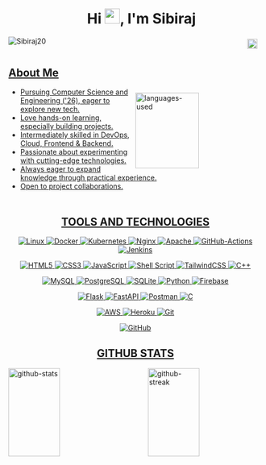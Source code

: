 <div id="user-content-toc"  align="center">
  <ul>
    <summary><h1 align="center">Hi <img src="https://raw.githubusercontent.com/MartinHeinz/MartinHeinz/master/wave.gif" width="30px"/>,  I'm Sibiraj</h1></summary>
  </ul>
</div>

<img src="https://komarev.com/ghpvc/?username=Sibiraj20&label=Profile%20views&color=0e75b6&style=for-the-badge" alt="Sibiraj20" align="left" />
<h3 align="right">
  <a href="https://linkedin.com/in/sibiraj-t" target="blank"><img align="center" src="https://raw.githubusercontent.com/rahuldkjain/github-profile-readme-generator/master/src/images/icons/Social/linked-in-alt.svg" alt="linkedin" height="20" width="20" style="margin-bottom:5px; margin-right:10px" />
</h3>

<h2> About Me </h2>
  <img align="right" width="50%" height="150px"  style="margin-top:10px;" src="https://github-readme-stats.vercel.app/api/top-langs/?username=Sibiraj20&theme=radical&show_icons=true&hide_border=false&layout=compact" alt="languages-used" />
<div>
  <ul>
  <li>Pursuing Computer Science and Engineering ('26), eager to explore new tech.</li>
  <li>Love hands-on learning, especially building projects.</li>
  <li>Intermediately skilled in DevOps, Cloud, Frontend & Backend.</li>
  <li>Passionate about experimenting with cutting-edge technologies.</li>
  <li>Always eager to expand knowledge through practical experience.</li>
  <li>Open to project collaborations.</li>
  </ul>
<div>

 <h2 align="center" style="margin-top: 50px;">TOOLS AND TECHNOLOGIES</h2>
  <div align="center">
  <div>

  ![Linux](https://img.shields.io/badge/Linux-212125?style=for-the-badge&logo=linux&logoColor=f39100)
  ![Docker](https://img.shields.io/badge/Docker-ffffff?style=for-the-badge&logo=docker)
  ![Kubernetes](https://img.shields.io/badge/Kubernetes-326ce5?style=for-the-badge&logo=kubernetes&logoColor=white)
  ![Nginx](https://img.shields.io/badge/Nginx-009738?style=for-the-badge&logo=nginx&logoColor=white)
  ![Apache](https://img.shields.io/badge/Apache-862676?style=for-the-badge&logo=apache)
  ![GitHub-Actions](https://img.shields.io/badge/Github%20Actions-ffffff?style=for-the-badge&logo=githubactions)
  ![Jenkins](https://img.shields.io/badge/Jenkins-000000?style=for-the-badge&logo=jenkins&logoColor=f4342f)

  </div>
  <div>

  ![HTML5](https://img.shields.io/badge/html5-%23E34F26.svg?style=for-the-badge&logo=html5&logoColor=white)
  ![CSS3](https://img.shields.io/badge/css3-%231572B6.svg?style=for-the-badge&logo=css3&logoColor=white)
  ![JavaScript](https://img.shields.io/badge/javascript-%23323330.svg?style=for-the-badge&logo=javascript&logoColor=%23F7DF1E)
  ![Shell Script](https://img.shields.io/badge/shell_script-%23121011.svg?style=for-the-badge&logo=gnu-bash&logoColor=white)
  ![TailwindCSS](https://img.shields.io/badge/tailwindcss-%2338B2AC.svg?style=for-the-badge&logo=tailwind-css&logoColor=white)
  ![C++](https://img.shields.io/badge/c++-%2300599C.svg?style=for-the-badge&logo=c%2B%2B&logoColor=white)
  </div>
  <div>

  ![MySQL](https://img.shields.io/badge/mysql-%2300f.svg?style=for-the-badge&logo=mysql&logoColor=white)
  ![PostgreSQL](https://img.shields.io/badge/Postgresql-30658c?style=for-the-badge&logo=postgresql&logoColor=white)
  ![SQLite](https://img.shields.io/badge/sqlite-%2307405e.svg?style=for-the-badge&logo=sqlite&logoColor=white)
  ![Python](https://img.shields.io/badge/python-3670A0?style=for-the-badge&logo=python&logoColor=ffdd54)
  ![Firebase](https://img.shields.io/badge/firebase-%23039BE5.svg?style=for-the-badge&logo=firebase)

</div>
<div>

  ![Flask](https://img.shields.io/badge/flask-%23000.svg?style=for-the-badge&logo=flask&logoColor=white)
  ![FastAPI](https://img.shields.io/badge/FastAPI-005571?style=for-the-badge&logo=fastapi)
  ![Postman](https://img.shields.io/badge/Postman-FF6C37?style=for-the-badge&logo=postman&logoColor=white)
  ![C](https://img.shields.io/badge/c-%2300599C.svg?style=for-the-badge&logo=c&logoColor=white)

</div>
<div>

  ![AWS](https://img.shields.io/badge/AWS-232e3f?style=for-the-badge&logo=amazonaws&logoColor=fe9901)
  ![Heroku](https://img.shields.io/badge/heroku-%23430098.svg?style=for-the-badge&logo=heroku&logoColor=white)
  ![Git](https://img.shields.io/badge/git-%23F05033.svg?style=for-the-badge&logo=git&logoColor=white)

</div>
<div>

  ![GitHub](https://img.shields.io/badge/github-%23121011.svg?style=for-the-badge&logo=github&logoColor=white)

</div>
</div>


<h2 align="center" >GITHUB STATS</h2>

<img align="left" src="https://github-readme-stats.vercel.app/api?username=Sibiraj20&theme=radical&show_icons=true&hide_border=false&count_private=true" alt="github-stats" height="175px" width="45%" />
<img align="right" src="https://github-readme-streak-stats.herokuapp.com/?user=Sibiraj20&theme=radical&hide_border=false" alt="github-streak" height="175px" width="45%" />
